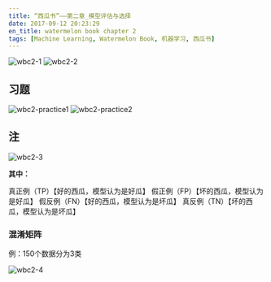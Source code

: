 ```yaml
---
title: “西瓜书”——第二章_模型评估与选择
date: 2017-09-12 20:23:29
en_title: watermelon book chapter 2
tags: [Machine Learning, Watermelon Book, 机器学习, 西瓜书]
---
```


![wbc2-1](https://img.yingjoy.cn/image/2017/09/wbc2-1.png)
![wbc2-2](https://img.yingjoy.cn/image/2017/09/wbc2-2.png)


## 习题

![wbc2-practice1](https://img.yingjoy.cn/image/2017/09/wbc2-practice1.png)
![wbc2-practice2](https://img.yingjoy.cn/image/2017/09/wbc2-practice2.png)


## 注

![wbc2-3](https://img.yingjoy.cn/image/2017/09/wbc2-3.png)

**其中：**

真正例（TP）【好的西瓜，模型认为是好瓜】
假正例（FP）【坏的西瓜，模型认为是好瓜】
假反例（FN）【好的西瓜，模型认为是坏瓜】
真反例（TN）【坏的西瓜，模型认为是坏瓜】


### 混淆矩阵

例：150个数据分为3类

![wbc2-4](https://img.yingjoy.cn/image/2017/09/wbc2-4.png)